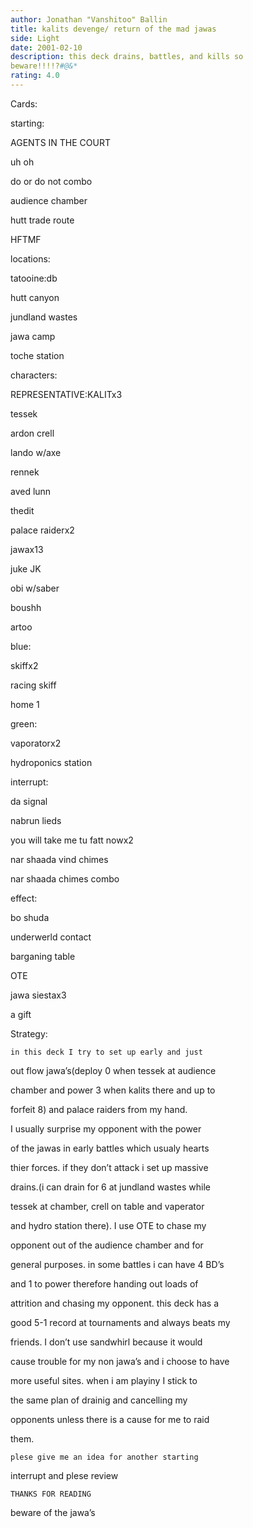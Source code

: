 ```yaml
---
author: Jonathan "Vanshitoo" Ballin
title: kalits devenge/ return of the mad jawas
side: Light
date: 2001-02-10
description: this deck drains, battles, and kills so
beware!!!!?#@&*
rating: 4.0
---
```

Cards: 

starting:
AGENTS IN THE COURT
uh oh
do or do not combo
audience chamber
hutt trade route
HFTMF

locations:
tatooine:db
hutt canyon
jundland wastes
jawa camp
toche station

characters:
REPRESENTATIVE:KALITx3
tessek
ardon crell
lando w/axe
rennek
aved lunn
thedit
palace raiderx2
jawax13
juke JK
obi w/saber
boushh
artoo

blue:
skiffx2
racing skiff
home 1

green:
vaporatorx2
hydroponics station

interrupt:
da signal
nabrun lieds
you will take me tu fatt nowx2
nar shaada vind chimes
nar shaada chimes combo

effect:
bo shuda
underwerld contact 
barganing table
OTE
jawa siestax3
a gift 

Strategy: 

	in this deck I try to set up early and just 
out flow jawa’s(deploy 0 when tessek at audience 
chamber and power 3 when kalits there and up to 
forfeit 8) and palace raiders from my hand. 
I usually surprise my opponent with the power
 of the jawas in early battles which usualy hearts
 thier forces. if they don’t attack i set up massive
drains.(i can drain for 6 at jundland wastes while
tessek at chamber, crell on table and vaperator
and hydro station there). I use OTE to chase my 
opponent out of the audience chamber and for 
general purposes. in some battles i can have 4 BD’s
and 1 to power therefore handing out loads of 
attrition and chasing my opponent. this deck has a
good 5-1 record at tournaments and always beats my 
friends. I don’t use sandwhirl because it would 
cause trouble for my non jawa’s and i choose to have
more useful sites. when i am playiny I stick to 
the same plan of drainig and cancelling my 
opponents unless there is a cause for me to raid 
them.
	plese give me an idea for another starting 
interrupt and plese review
	THANKS FOR READING 
beware of the jawa’s    